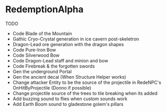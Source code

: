 # RedemptionAlpha

TODO
- Code Blade of the Mountain
- Gathic Cryo-Crystal generation in ice cavern post-skeletron
- Dragon-Lead ore generation with the dragon shapes
- Code Pure-Iron Bow
- Code Silverwood Bow
- Code Dragon-Lead staff and minion and bow
- Code Firebreak & the forgotten swords
- Gen the underground Portal
- Gen the ancient decal (When Structure Helper works)
- Change attacker Entity to be the source of the projectile in RedeNPC's OnHitByProjectile (Donno if possible)
- Change projectile source of the trees to tile breaking when its added
- Add buzzing sound to flies when custom sounds work
- Add Earth Boom sound to gladestone golem's pillars
